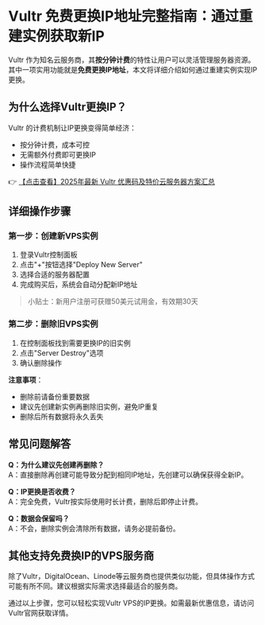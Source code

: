 # Vultr 免费更换IP地址完整指南：通过重建实例获取新IP

Vultr 作为知名云服务商，其**按分钟计费**的特性让用户可以灵活管理服务器资源。其中一项实用功能就是**免费更换IP地址**，本文将详细介绍如何通过重建实例实现IP更换。

## 为什么选择Vultr更换IP？

Vultr 的计费机制让IP更换变得简单经济：
- 按分钟计费，成本可控
- 无需额外付费即可更换IP
- 操作流程简单快捷

👉 [【点击查看】2025年最新 Vultr 优惠码及特价云服务器方案汇总](https://bit.ly/VuLtr)

## 详细操作步骤

### 第一步：创建新VPS实例

1. 登录Vultr控制面板
2. 点击"+"按钮选择"Deploy New Server"
3. 选择合适的服务器配置
4. 完成购买后，系统会自动分配新IP地址

> 小贴士：新用户注册可获赠50美元试用金，有效期30天

### 第二步：删除旧VPS实例

1. 在控制面板找到需要更换IP的旧实例
2. 点击"Server Destroy"选项
3. 确认删除操作

**注意事项**：
- 删除前请备份重要数据
- 建议先创建新实例再删除旧实例，避免IP重复
- 删除后所有数据将永久丢失

## 常见问题解答

**Q：为什么建议先创建再删除？**  
A：直接删除再创建可能导致分配到相同IP地址，先创建可以确保获得全新IP。

**Q：IP更换是否收费？**  
A：完全免费，Vultr按实际使用时长计费，删除后即停止计费。

**Q：数据会保留吗？**  
A：不会，删除实例会清除所有数据，请务必提前备份。

## 其他支持免费换IP的VPS服务商

除了Vultr，DigitalOcean、Linode等云服务商也提供类似功能，但具体操作方式可能有所不同。建议根据实际需求选择最适合的服务商。

通过以上步骤，您可以轻松实现Vultr VPS的IP更换。如需最新优惠信息，请访问Vultr官网获取详情。